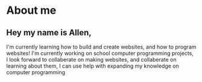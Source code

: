 # About me
##  Hey my name is Allen,
  I'm currently learning how to build and create websites, and how to program websites!
  I'm currently working on school computer programming projects,
  I look forward to collaberate on making websites, and collaberate on learning about them,
  I can use help with expanding my knowledge on computer programming
  
